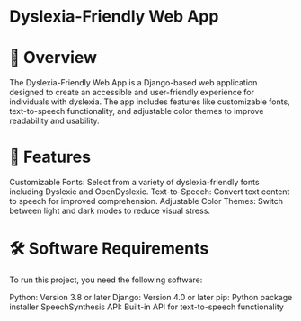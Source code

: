 # Dyslexia-Friendly Web App
# 📖 Overview
The Dyslexia-Friendly Web App is a Django-based web application designed to create an accessible and user-friendly experience for individuals with dyslexia. The app includes features like customizable fonts, text-to-speech functionality, and adjustable color themes to improve readability and usability.

# 🚀 Features
Customizable Fonts: Select from a variety of dyslexia-friendly fonts including Dyslexie and OpenDyslexic.
Text-to-Speech: Convert text content to speech for improved comprehension.
Adjustable Color Themes: Switch between light and dark modes to reduce visual stress.
# 🛠️ Software Requirements
To run this project, you need the following software:

Python: Version 3.8 or later
Django: Version 4.0 or later
pip: Python package installer
SpeechSynthesis API: Built-in API for text-to-speech functionality
